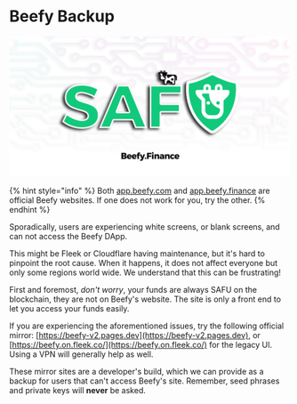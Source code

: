 # Beefy Backup

![](<../.gitbook/assets/safu (1).png>)

{% hint style="info" %}
Both [app.beefy.com](https://app.beefy.com/) and [app.beefy.finance](https://app.beefy.finance) are official Beefy websites. If one does not work for you, try the other.
{% endhint %}

Sporadically, users are experiencing white screens, or blank screens, and can not access the Beefy DApp.

This might be Fleek or Cloudflare having maintenance, but it's hard to pinpoint the root cause. When it happens, it does not affect everyone but only some regions world wide. We understand that this can be frustrating!

First and foremost, _don't worry_, your funds are always SAFU on the blockchain, they are not on Beefy's website. The site is only a front end to let you access your funds easily.

If you are experiencing the aforementioned issues, try the following official mirror: [https://beefy-v2.pages.dev](https://beefy-v2.pages.dev), or [https://beefy.on.fleek.co/](https://beefy.on.fleek.co/) for the legacy UI. Using a VPN will generally help as well.

These mirror sites are a developer's build, which we can provide as a backup for users that can't access Beefy's site. Remember, seed phrases and private keys will **never** be asked.
